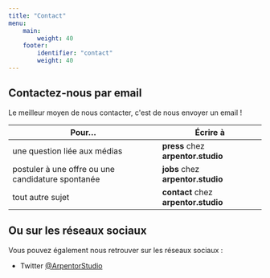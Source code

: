 ```yaml
---
title: "Contact"
menu:
    main:
        weight: 40
    footer:
        identifier: "contact"
        weight: 40
---
```

<section>

## Contactez-nous par email

Le meilleur moyen de nous contacter, c'est de nous envoyer un email !

| Pour… | Écrire à |
| -- | -- |
| une question liée aux médias | **press** chez **arpentor.studio** |
| postuler à une offre ou une candidature spontanée | **jobs** chez **arpentor.studio** |
| tout autre sujet | **contact** chez **arpentor.studio** |
</section>

<section>

## Ou sur les réseaux sociaux

Vous pouvez également nous retrouver sur les réseaux sociaux :

- Twitter [@ArpentorStudio](https://twitter.com/ArpentorStudio)
</section>
